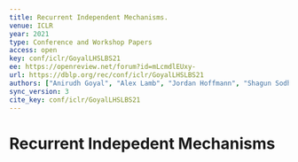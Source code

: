 ```yaml
---
title: Recurrent Independent Mechanisms.
venue: ICLR
year: 2021
type: Conference and Workshop Papers
access: open
key: conf/iclr/GoyalLHSLBS21
ee: https://openreview.net/forum?id=mLcmdlEUxy-
url: https://dblp.org/rec/conf/iclr/GoyalLHSLBS21
authors: ["Anirudh Goyal", "Alex Lamb", "Jordan Hoffmann", "Shagun Sodhani", "Sergey Levine", "Yoshua Bengio", "Bernhard Sch\u00f6lkopf"]
sync_version: 3
cite_key: conf/iclr/GoyalLHSLBS21
---
```

# Recurrent Indepedent Mechanisms
